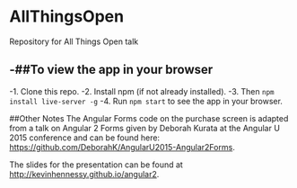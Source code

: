# AllThingsOpen
Repository for All Things Open talk

-##To view the app in your browser
-
-1. Clone this repo.
-2. Install npm (if not already installed).
-3. Then `npm install live-server -g`
-4. Run `npm start` to see the app in your browser. 

##Other Notes
The Angular Forms code on the purchase screen is adapted from a talk on Angular 2 Forms given by Deborah Kurata at the Angular U 2015 conference and can be found here: https://github.com/DeborahK/AngularU2015-Angular2Forms.

The slides for the presentation can be found at http://kevinhennessy.github.io/angular2.
